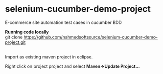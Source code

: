 # selenium-cucumber-demo-project
E-commerce site automation test cases in cucumber BDD

<b>Running code locally</b><br>
git clone https://github.com/nahmedsoftsource/selenium-cucumber-demo-project.git

<br>
Import as existing maven project in eclipse. 
<br>

Right click on project project and select <b>Maven->Update Project...</b>
